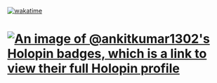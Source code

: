 [![wakatime](https://wakatime.com/badge/user/d77f22c3-dde6-4436-80c7-6ee0f89522ea.svg)](https://wakatime.com/@d77f22c3-dde6-4436-80c7-6ee0f89522ea)


# [![An image of @ankitkumar1302's Holopin badges, which is a link to view their full Holopin profile](https://holopin.me/ankitkumar1302)](https://holopin.io/@ankitkumar1302)
